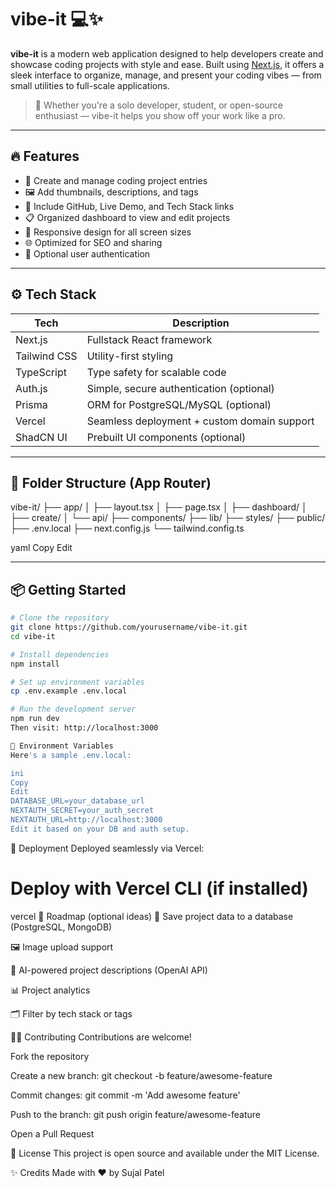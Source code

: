 # vibe-it 💻✨

**vibe-it** is a modern web application designed to help developers create and showcase coding projects with style and ease. Built using [Next.js](https://nextjs.org/), it offers a sleek interface to organize, manage, and present your coding vibes — from small utilities to full-scale applications.

> 🚀 Whether you're a solo developer, student, or open-source enthusiast — vibe-it helps you show off your work like a pro.

---

## 🔥 Features

- 🧠 Create and manage coding project entries
- 🖼️ Add thumbnails, descriptions, and tags
- 🔗 Include GitHub, Live Demo, and Tech Stack links
- 📋 Organized dashboard to view and edit projects
- 📱 Responsive design for all screen sizes
- 🌐 Optimized for SEO and sharing
- 🔐 Optional user authentication

---

## ⚙️ Tech Stack

| Tech           | Description                                  |
|----------------|----------------------------------------------|
| Next.js        | Fullstack React framework                    |
| Tailwind CSS   | Utility-first styling                        |
| TypeScript     | Type safety for scalable code                |
| Auth.js        | Simple, secure authentication (optional)     |
| Prisma         | ORM for PostgreSQL/MySQL (optional)          |
| Vercel         | Seamless deployment + custom domain support  |
| ShadCN UI      | Prebuilt UI components (optional)            |

---

## 🧩 Folder Structure (App Router)

vibe-it/
├── app/
│ ├── layout.tsx
│ ├── page.tsx
│ ├── dashboard/
│ ├── create/
│ └── api/
├── components/
├── lib/
├── styles/
├── public/
├── .env.local
├── next.config.js
└── tailwind.config.ts

yaml
Copy
Edit

---

## 📦 Getting Started

```bash
# Clone the repository
git clone https://github.com/yourusername/vibe-it.git
cd vibe-it

# Install dependencies
npm install

# Set up environment variables
cp .env.example .env.local

# Run the development server
npm run dev
Then visit: http://localhost:3000
```
```bash
🔑 Environment Variables
Here's a sample .env.local:

ini
Copy
Edit
DATABASE_URL=your_database_url
NEXTAUTH_SECRET=your_auth_secret
NEXTAUTH_URL=http://localhost:3000
Edit it based on your DB and auth setup.
```
🚀 Deployment
Deployed seamlessly via Vercel:

# Deploy with Vercel CLI (if installed)
vercel
🎯 Roadmap (optional ideas)
💾 Save project data to a database (PostgreSQL, MongoDB)

🖼️ Image upload support

🧠 AI-powered project descriptions (OpenAI API)

📊 Project analytics

🗂️ Filter by tech stack or tags

🧑‍💻 Contributing
Contributions are welcome!

Fork the repository

Create a new branch: git checkout -b feature/awesome-feature

Commit changes: git commit -m 'Add awesome feature'

Push to the branch: git push origin feature/awesome-feature

Open a Pull Request

📄 License
This project is open source and available under the MIT License.

✨ Credits
Made with ❤️ by Sujal Patel
